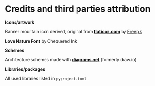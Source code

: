 # Credits and third parties attribution

**Icons/artwork**

Banner mountain icon derived, original from **[flaticon.com](https://www.flaticon.com)** by [Freepik](https://www.flaticon.com/authors/freepik)

**[Love Nature Font](https://www.fontspace.com/love-nature-font-f30020)** by [Chequered Ink](https://www.fontspace.com/chequered-ink)

**Schemes**

Architecture schemes made with **[diagrams.net](https://www.diagrams.net/)** (formerly draw.io)

**Libraries/packages**

All used libraries listed in `pyproject.toml`

